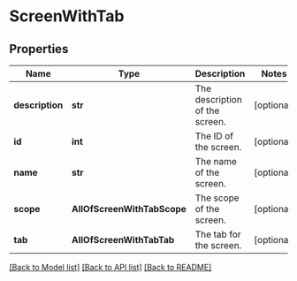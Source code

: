 # ScreenWithTab

## Properties
Name | Type | Description | Notes
------------ | ------------- | ------------- | -------------
**description** | **str** | The description of the screen. | [optional] 
**id** | **int** | The ID of the screen. | [optional] 
**name** | **str** | The name of the screen. | [optional] 
**scope** | **AllOfScreenWithTabScope** | The scope of the screen. | [optional] 
**tab** | **AllOfScreenWithTabTab** | The tab for the screen. | [optional] 

[[Back to Model list]](../README.md#documentation-for-models) [[Back to API list]](../README.md#documentation-for-api-endpoints) [[Back to README]](../README.md)

